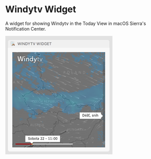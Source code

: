 # Windytv Widget

A widget for showing Windytv in the Today View in macOS Sierra's Notification Center.

![Widget screenshot](assets/screenshot.png)
